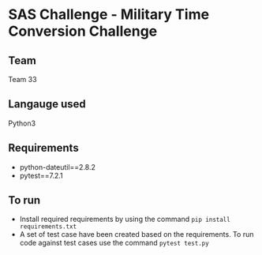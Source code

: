 # SAS Challenge - Military Time Conversion Challenge

## Team

Team 33

## Langauge used

Python3

## Requirements

- python-dateutil==2.8.2
- pytest==7.2.1

## To run

- Install required requirements by using the command `pip install requirements.txt`
- A set of test case have been created based on the requirements. To run code against test cases use the command `pytest test.py`
